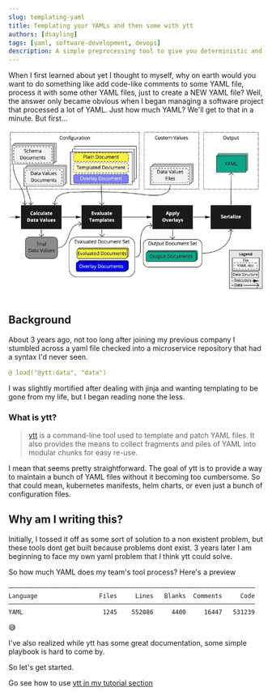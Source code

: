 ```yaml
---
slug: templating-yaml
title: Templating your YAMLs and then some with ytt
authors: [dsayling]
tags: [yaml, software-development, devops]
description: A simple preprocessing tool to give you deterministic and repeatable YAMLs.
---
```


When I first learned about yet I thought to myself, why on earth would you want to do something like add code-like comments to some YAML file, process it with some other YAML files, just to create a NEW YAML file? Well, the answer only became obvious when I began managing a software project that processed a lot of YAML. Just how much YAML? We'll get to that in a minute. But first…

<!--truncate -->

![From Carvel's YTT Documentation](./flow.jpg)

## Background

About 3 years ago, not too long after joining my previous company I stumbled across a yaml file checked into a microservice repository that had a syntax I'd never seen.

```yaml
@ load("@ytt:data", "data")
```

I was slightly mortified after dealing with jinja and wanting templating to be gone from my life, but I began reading none the less.


### What is ytt?

>[ytt](https://carvel.dev/ytt/) is a command-line tool used to template and patch YAML files. It also provides the means to collect fragments and piles of YAML into modular chunks for easy re-use.

I mean that seems pretty straightforward. The goal of ytt is to provide a way to maintain a bunch of YAML files without it becoming too cumbersome. So that could mean, kubernetes manifests, helm charts, or even just a bunch of configuration files.

## Why am I writing this?

Initially, I tossed it off as some sort of solution to a non existent problem, but these tools dont get built because problems dont exist. 3 years later I am beginning to face my own yaml problem that I think ytt could solve.

So how much YAML does my team's tool process? Here's a preview

```
────────────────────────────────────────────────────────────────────
Language                 Files     Lines   Blanks  Comments     Code
────────────────────────────────────────────────────────────────────
YAML                      1245    552086     4400     16447   531239
```

😅

I've also realized while ytt has some great documentation, some simple playbook is hard to come by.

So let's get started.

Go see how to use [ytt in my tutorial section](../../docs/category/ytt-basics)
